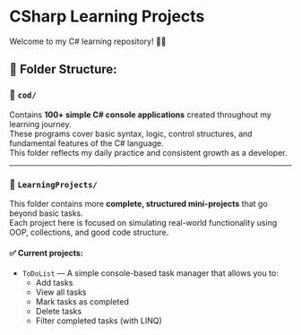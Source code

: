 # CSharp Learning Projects

Welcome to my C# learning repository! 👨‍💻

## 📁 Folder Structure:

### 📂 `cod/`
Contains **100+ simple C# console applications** created throughout my learning journey.  
These programs cover basic syntax, logic, control structures, and fundamental features of the C# language.  
This folder reflects my daily practice and consistent growth as a developer.

---

### 📂 `LearningProjects/`
This folder contains more **complete, structured mini-projects** that go beyond basic tasks.  
Each project here is focused on simulating real-world functionality using OOP, collections, and good code structure.

#### ✅ Current projects:
- `ToDoList` — A simple console-based task manager that allows you to:
  - Add tasks
  - View all tasks
  - Mark tasks as completed
  - Delete tasks
  - Filter completed tasks (with LINQ)
